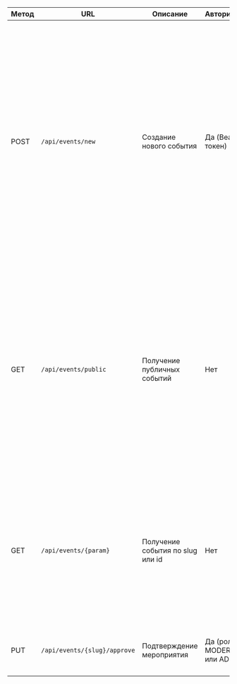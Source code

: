
| Метод | URL                           | Описание                             | Авторизация                | Параметры / Тело запроса                                                                                                                                                                                                                                                                                                                                                                                                                                                                                                                                                                                                                                                                                                                   | Пример успешного ответа                                                                                                     | Полные примеры запроса и ответа                                                                                                                                                                                                                                                                                                                                                                                                                                                                                                                                                                                                                                                                                                                                                                                                                                                                                                                                                                                                                                                                                                                                                                                                                                                                                                                                                                                                        |
|-------|-------------------------------|------------------------------------|---------------------------|--------------------------------------------------------------------------------------------------------------------------------------------------------------------------------------------------------------------------------------------------------------------------------------------------------------------------------------------------------------------------------------------------------------------------------------------------------------------------------------------------------------------------------------------------------------------------------------------------------------------------------------------------------------------------------------------------------------------------------------------|----------------------------------------------------------------------------------------------------------------------------|----------------------------------------------------------------------------------------------------------------------------------------------------------------------------------------------------------------------------------------------------------------------------------------------------------------------------------------------------------------------------------------------------------------------------------------------------------------------------------------------------------------------------------------------------------------------------------------------------------------------------------------------------------------------------------------------------------------------------------------------------------------------------------------------------------------------------------------------------------------------------------------------------------------------------------------------------------------------------------------------------------------------------------------------------------------------------------------------------------------------------------------------------------------------------------------------------------------------------------------------------------------------------------------------------------------------------------------------------------------------------------------------------------------------------------------|
| POST  | `/api/events/new`              | Создание нового события             | Да (Bearer токен)           | **Тело запроса (multipart/form-data):**```multipart/form-data``` <br><br>```Content-Disposition: form-data; name="event"``` <br>```Content-Type: application/json``` <br>```{ "title": "Java Meetup в ИТ52", "startedAt": "2025-07-01T18:30:00", "description": "Мероприятие для всех Java-разработчиков Нижнего Новгорода", "place": "IT-парк, 2 этаж, зал 3", "foreignLink": "https://example.com/tickets", "kind": "meetup", "addressId": 123, "addressComment": "Вход через ресепшн", "typePrice": "free", "tags": ["java", "meetup", "community"] }``` <br><br>```Content-Disposition: form-data; name="image"; filename="image.jpg"``` <br>```Content-Type: image/jpeg``` <br>```<содержимое изображения>``` <br>``` | **201 Created** <br>```json { "title": "Java Meetup NN61", "authorId": "73912f0e-1770-4fcb-8a9d-21fdae2e3396", "authorName": "Borisov Danil", "typePrice": "PAID", "kind": "EDUCATION", "status": "FUTURE", "description": "Митап для java-разработчиков всех уровней", "place": "ул. Баумана, 5", "startedAt": "2025-07-10T00:00:00", "titleImage": "https://example.com/banner.jpg", "slug": "2025-07-10-java-meetup-nn61", "externalUrl": null, "tags": ["devopsDanil123","school123","netcracker123","nc"], "address": "MY HOME", "addressComment": "Пока не решили где будет", "participants": null }``` | **Запрос:**<br>```http POST /api/events/new Authorization:"Bearer <token>" Content-Type:"multipart/form-data; boundary=boundary_string"``` <br> <br>```Content-Disposition: form-data; name="event"``` <br>```Content-Type: application/json <br>{ "title": "Java Meetup в ИТ52", "startedAt": "2025-07-01T18:30:00", "description": "Мероприятие для всех Java-разработчиков Нижнего Новгорода", "place": "IT-парк, 2 этаж, зал 3", "foreignLink": "https://example.com/tickets", "kind": "meetup", "addressId": 123, "addressComment": "Вход через ресепшн", "typePrice": "free", "tags": ["java", "meetup", "community"] } <br>--boundary_string <br>Content-Disposition: form-data; name="image"; filename="image.jpg" <br>Content-Type: image/jpeg <br><содержимое изображения>``` <br><br>**Ответ:**<br>```http 201 Created Content-Type: application/json { "title": "Java Meetup NN61", "authorId": "73912f0e-1770-4fcb-8a9d-21fdae2e3396", "authorName": "Borisov Danil", "typePrice": "PAID", "kind": "EDUCATION", "status": "FUTURE", "description": "Митап для java-разработчиков всех уровней", "place": "ул. Баумана, 5", "startedAt": "2025-07-10T00:00:00", "titleImage": "https://example.com/banner.jpg", "slug": "2025-07-10-java-meetup-nn61", "externalUrl": null, "tags": ["devopsDanil123","school123","netcracker123","nc"], "address": "MY HOME", "addressComment": "Пока не решили где будет", "participants": null }``` |
| GET   | `/api/events/public`           | Получение публичных событий         | Нет                       | **Параметры запроса:** <br>`page` (int, default=0), `size` (int, default=10), `kind` (string, default="all"), `status` (string, default="future")                                                                                                                                                                                                                                                                                                                                                                                                                                                                                                                                                                                          | **200 OK** <br>Содержит список с пагинацией, пример:<br>```json { "content": [ { "title": "Java Meetup NN56", "authorId": "73912f0e-1770-4fcb-8a9d-21fdae2e3396", "authorName": "Borisov Danil", "typePrice": "PAID", "kind": "EDUCATION", "status": "FUTURE", "description": "Митап для java-разработчиков всех уровней", "place": "ул. Баумана, 5", "startedAt": "2025-07-10T00:00:00", "titleImage": "https://example.com/banner.jpg", "slug": "2025-07-10-java-meetup-nn56", "externalUrl": null, "tags": ["devopsDanil123","school123","netcracker123","nc"], "address": "MY HOME", "addressComment": "Пока не решили где будет", "participants": [ { "id": 4, "sub": "73912f0e-1770-4fcb-8a9d-21fdae2e3396", "eventId": 1190, "registeredAt": "2025-06-16T14:23:47.54295", "avatarImage": null } ] } ], "pageable": { "sort": { "sorted": false, "empty": true, "unsorted": true }, "pageNumber": 0, "pageSize": 10, "offset": 0, "paged": true, "unpaged": false }, "totalPages": 1, "totalElements": 2, "last": true, "size": 10, "number": 0, "sort": { "sorted": false, "empty": true, "unsorted": true }, "numberOfElements": 2, "first": true, "empty": false }``` | **Запрос:**<br>```http GET /api/events/public?page=0&size=10&kind=all&status=future```<br><br>**Ответ:**<br>```http 200 OK Content-Type: application/json { "content": [ { "title": "Java Meetup NN56", "authorId": "73912f0e-1770-4fcb-8a9d-21fdae2e3396", "authorName": "Borisov Danil", "typePrice": "PAID", "kind": "EDUCATION", "status": "FUTURE", "description": "Митап для java-разработчиков всех уровней", "place": "ул. Баумана, 5", "startedAt": "2025-07-10T00:00:00", "titleImage": "https://example.com/banner.jpg", "slug": "2025-07-10-java-meetup-nn56", "externalUrl": null, "tags": ["devopsDanil123","school123","netcracker123","nc"], "address": "MY HOME", "addressComment": "Пока не решили где будет", "participants": [ { "id": 4, "sub": "73912f0e-1770-4fcb-8a9d-21fdae2e3396", "eventId": 1190, "registeredAt": "2025-06-16T14:23:47.54295", "avatarImage": null } ] } ], "pageable": { "sort": { "sorted": false, "empty": true, "unsorted": true }, "pageNumber": 0, "pageSize": 10, "offset": 0, "paged": true, "unpaged": false }, "totalPages": 1, "totalElements": 2, "last": true, "size": 10, "number": 0, "sort": { "sorted": false, "empty": true, "unsorted": true }, "numberOfElements": 2, "first": true, "empty": false }```                                                                                                                                                               |
| GET   | `/api/events/{param}`          | Получение события по slug или id   | Нет                       | **Path параметр:** <br>`param` — slug (string) или id (число) события                                                                                                                                                                                                                                                                                                                                                                                                                                                                                                                                                                                                                                                                      | **200 OK** с JSON события, пример:<br>```json { "title": "Java Meetup NN60", "authorId": "73912f0e-1770-4fcb-8a9d-21fdae2e3396", "authorName": "Borisov Danil", "typePrice": "PAID", "kind": "EDUCATION", "status": "FUTURE", "description": "Митап для java-разработчиков всех уровней", "place": "ул. Баумана, 5", "startedAt": "2025-07-10T00:00:00", "titleImage": "https://example.com/banner.jpg", "slug": "2025-07-10-java-meetup-nn60", "externalUrl": null, "tags": ["devopsDanil123","school123","netcracker123","nc"], "address": "MY HOME", "addressComment": "Пока не решили где будет", "participants": [ { "id": 11, "sub": "73912f0e-1770-4fcb-8a9d-21fdae2e3396", "eventId": 1195, "registeredAt": "2025-06-16T14:23:47.54295", "avatarImage": null } ] }``` | **Запрос:**<br>```http GET /api/events/2025-07-10-java-meetup-nn60```<br><br>**Ответ:**<br>```http 200 OK Content-Type: application/json { "title": "Java Meetup NN60", "authorId": "73912f0e-1770-4fcb-8a9d-21fdae2e3396", "authorName": "Borisov Danil", "typePrice": "PAID", "kind": "EDUCATION", "status": "FUTURE", "description": "Митап для java-разработчиков всех уровней", "place": "ул. Баумана, 5", "startedAt": "2025-07-10T00:00:00", "titleImage": "https://example.com/banner.jpg", "slug": "2025-07-10-java-meetup-nn60", "externalUrl": null, "tags": ["devopsDanil123","school123","netcracker123","nc"], "address": "MY HOME", "addressComment": "Пока не решили где будет", "participants": [ { "id": 11, "sub": "73912f0e-1770-4fcb-8a9d-21fdae2e3396", "eventId": 1195, "registeredAt": "2025-06-16T14:23:47.54295", "avatarImage": null } ] }```                                                                                                                                                                                                                                                                                                                                                                                                                                                                                                                                                               |
| PUT   | `/api/events/{slug}/approve`   | Подтверждение мероприятия          | Да (роль MODERATOR или ADMIN) | **Path параметр:** <br>`slug` — slug события                                                                                                                                                                                                                                                                                                                                                                                                                                                                                                                                                                                                                                                                                               | **200 OK** без тела                                                                                                         | **Запрос:**<br>```http PUT /api/events/2025-07-10-java-meetup-nn61/approve Authorization:"Bearer <token>"```<br><br>**Ответ:**<br>```http 200 OK```                                                                                                                                                                                                                                                                                                                                                                                                                                                                                                                                                                                                                                                                                                                                                                                                                                                                                                                                                                                                                                                                                                                                                                                                                                                                                    |
